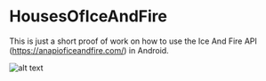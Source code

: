 # HousesOfIceAndFire

This is just a short proof of work on how to use the Ice And Fire API (https://anapioficeandfire.com/) in Android.

![alt text](http://data.robertsd.de/demo.gif)
